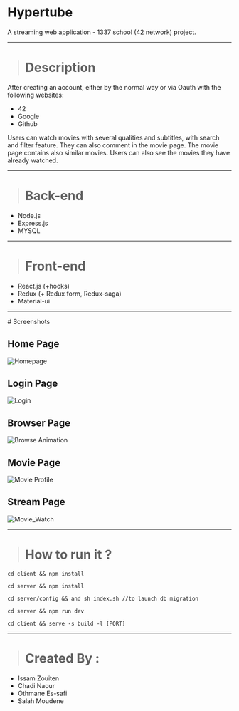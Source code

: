 # Hypertube
A streaming web application - 1337 school (42 network) project.

<hr>

> # Description
After creating an account, either by the normal way or via Oauth with the following websites:
- 42
- Google
- Github

Users can watch movies with several qualities and subtitles, with search and filter feature. They can also comment in the movie page. The movie page contains also similar movies.
Users can also see the movies they have already watched.

<hr>

> # Back-end
- Node.js
- Express.js
- MYSQL

<hr>

> # Front-end
- React.js (+hooks)
- Redux (+ Redux form, Redux-saga)
- Material-ui

<hr>
# Screenshots

## Home Page
![Homepage](https://user-images.githubusercontent.com/44867969/190638235-c7154206-811a-4e22-88bb-62f5a907bae0.png)

## Login Page
![Login](https://user-images.githubusercontent.com/44867969/190638322-1cea743c-640c-4c14-85a7-38ff6f6b98f3.png)

## Browser Page
![Browse Animation](https://user-images.githubusercontent.com/44867969/190638395-535797f8-9c53-4781-a065-33663fe542d9.png)

## Movie Page
![Movie Profile](https://user-images.githubusercontent.com/44867969/190638471-843a671a-1d09-4df8-8559-61c5a7cad71f.png)

## Stream Page
![Movie_Watch](https://user-images.githubusercontent.com/44867969/190638534-04b8051a-59b4-40ad-96f3-c5058d9713d7.png)


<hr>

> # How to run it ?
    cd client && npm install

    cd server && npm install

    cd server/config && and sh index.sh //to launch db migration

    cd server && npm run dev

    cd client && serve -s build -l [PORT]
<hr>

> # Created By : 
-  Issam Zouiten
-  Chadi Naour
-  Othmane Es-safi
-  Salah Moudene
